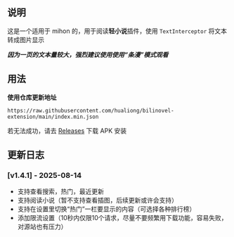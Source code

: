## 说明 
这是一个适用于 mihon 的，用于阅读**轻小说**插件，使用 `TextInterceptor` 将文本转成图片显示

***因为一页的文本量较大，强烈建议使用使用“条漫”模式观看***

## 用法
**使用仓库更新地址**

`https://raw.githubusercontent.com/hualiong/bilinovel-extension/main/index.min.json`

若无法成功，请去 [Releases](https://github.com/hualiong/bilinovel-extension/releases) 下载 APK 安装

## 更新日志

### [v1.4.1] - 2025-08-14
- 支持查看搜索，热门，最近更新
- 支持阅读小说（暂不支持查看插图，后续更新或许会支持）
- 支持在设置里切换“热门”一栏要显示的内容（可选择各种排行榜）
- 添加限流设置（10秒内仅限10个请求，尽量不要频繁用下载功能，容易失败，对源站也有压力）